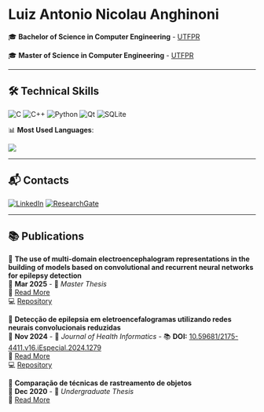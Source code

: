 # Luiz Antonio Nicolau Anghinoni

🎓 **Bachelor of Science in Computer Engineering** - [UTFPR](http://www.utfpr.edu.br)

🎓 **Master of Science in Computer Engineering** - [UTFPR](http://www.utfpr.edu.br)

---
## 🛠 **Technical Skills**

![C](https://img.shields.io/badge/c-%2300599C.svg?style=for-the-badge&logo=c&logoColor=white) 
![C++](https://img.shields.io/badge/c++-%2300599C.svg?style=for-the-badge&logo=c%2B%2B&logoColor=white) 
![Python](https://img.shields.io/badge/python-3670A0?style=for-the-badge&logo=python&logoColor=ffdd54) 
![Qt](https://img.shields.io/badge/Qt-%23217346.svg?style=for-the-badge&logo=Qt&logoColor=white) 
![SQLite](https://img.shields.io/badge/sqlite-%2307405e.svg?style=for-the-badge&logo=sqlite&logoColor=white) 

📊 **Most Used Languages**:

![](https://github-readme-stats.vercel.app/api/top-langs/?username=luizantoniona&theme=dark&hide_border=false&include_all_commits=false&count_private=true&layout=compact)

---
## 📬 **Contacts**  

[![LinkedIn](https://img.shields.io/badge/LinkedIn-%230077B5.svg?logo=linkedin&logoColor=white)](https://linkedin.com/in/luiz-antonio-nicolau-anghinoni/) 
[![ResearchGate](https://img.shields.io/badge/ResearchGate-00CCBB.svg?logo=ResearchGate&logoColor=white)](https://www.researchgate.net/profile/Luiz-Anghinoni)

---

## 📚 **Publications**

📄 **The use of multi-domain electroencephalogram representations in the building of models based on convolutional and recurrent neural networks for epilepsy detection**  
📅 **Mar 2025** - 📘 *Master Thesis*  
🔗 [Read More](https://repositorio.utfpr.edu.br/jspui/handle/1/36556)  
💻 [Repository](https://github.com/luizantoniona/eeg-epileptic-seizure-detection)

📄 **Detecção de epilepsia em eletroencefalogramas utilizando redes neurais convolucionais reduzidas**  
📅 **Nov 2024** - 📘 *Journal of Health Informatics* - 📚 **DOI:** [10.59681/2175-4411.v16.iEspecial.2024.1279](https://doi.org/10.59681/2175-4411.v16.iEspecial.2024.1279)  
🔗 [Read More](https://www.researchgate.net/publication/385979561_Deteccao_de_epilepsia_em_eletroencefalogramas_utilizando_redes_neurais_convolucionais_reduzidas)  
💻 [Repository](https://github.com/luizantoniona/eeg-epileptic-seizure-detection/releases/tag/v1.0.0-CBIS)

📄 **Comparação de técnicas de rastreamento de objetos**  
📅 **Dec 2020** - 📘 *Undergraduate Thesis*  
🔗 [Read More](https://repositorio.utfpr.edu.br/jspui/handle/1/27549)  

